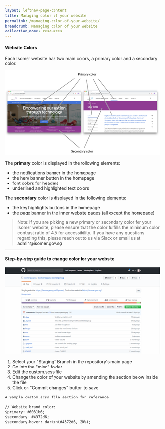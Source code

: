 ```yaml
---
layout: leftnav-page-content
title: Managing color of your website
permalink: /managing-color-of-your-website/
breadcrumb: Managing color of your website
collection_name: resources
---
```


#### **Website Colors**

Each Isomer website has two main colors, a primary color and a secondary color.

![Image showing where the primary and secondary colors show up](/images/resources/website_colors.PNG)

The **primary** color is displayed in the following elements:
* the notifications banner in the homepage
* the hero banner button in the homepage
* font colors for headers
* underlined and highlighted text colors

The **secondary** color is displayed in the following elements:
* the key highlights buttons in the homepage
* the page banner in the inner website pages (all except the homepage)

> Note: If you are picking a new primary or secondary color for your Isomer website, please ensure that the color fulfills the minimum color contrast ratio of 4.5 for accessibility. If you have any questions regarding this, please reach out to us via Slack or email us at <admin@isomer.gov.sg>

---

#### **Step-by-step guide to change color for your website**

![GIF of How to Change the Colors for Your Website](/images/resources/website-color-change.gif)

1. Select your "Staging" Branch in the repository's main page
2. Go into the "misc" folder
3. Edit the custom.scss file
4. Change the color of your website by amending the section below inside the file
5. Click on "Commit changes" button to save

```
# Sample custom.scss file section for reference

// Website brand colors
$primary: #6031b6;
$secondary: #4372d6;
$secondary-hover: darken(#4372d6, 20%);
```


